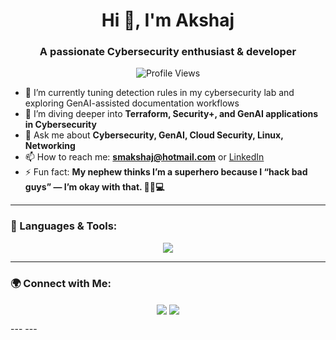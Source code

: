 <h1 align="center">Hi 👋, I'm Akshaj</h1>
<h3 align="center">A passionate Cybersecurity enthusiast & developer</h3>

<p align="center">
  <img src="https://komarev.com/ghpvc/?username=2smakshaj6&label=Profile%20Views&color=0e75b6&style=flat" alt="Profile Views" />
</p>

- 🔭 I’m currently tuning detection rules in my cybersecurity lab and exploring GenAI-assisted documentation workflows  
- 🌱 I’m diving deeper into **Terraform, Security+, and GenAI applications in Cybersecurity**  
- 💬 Ask me about **Cybersecurity, GenAI, Cloud Security, Linux, Networking**  
- 📫 How to reach me: **smakshaj@hotmail.com** or [LinkedIn](https://linkedin.com/in/akshajsm)  
- ⚡ Fun fact: **My nephew thinks I’m a superhero because I “hack bad guys” — I’m okay with that. 🦸‍♂️💻**

---

### 🚀 Languages & Tools:
<p align="center">
  <a href="#"><img src="https://skillicons.dev/icons?i=python,linux,docker,git,github,bash,raspberrypi&theme=light" /></a>
</p>

---

### 🌍 Connect with Me:
<p align="center">
  <a href="https://linkedin.com/in/akshajsm" target="_blank"><img align="center" src="https://img.shields.io/badge/-LinkedIn-blue?style=for-the-badge&logo=linkedin" /></a>
  <a href="mailto:smakshaj@hotmail.com" target="_blank"><img align="center" src="https://img.shields.io/badge/-Email-red?style=for-the-badge&logo=gmail" /></a>
</p>
---
<!--
### 📊 GitHub Stats:
<p align="center">
  <img width="48%" src="https://github-readme-stats.vercel.app/api?username=2smakshaj6&show_icons=true&theme=tokyonight" />
  <img width="48%" src="https://github-readme-streak-stats.herokuapp.com/?user=2smakshaj6&theme=tokyonight" />
</p>
-->
---
<!--
### 🌍 Connect with Me:
<p align="center">
  <a href="https://linkedin.com/in/akshajsm" target="_blank"><img align="center" src="https://img.shields.io/badge/-LinkedIn-blue?style=for-the-badge&logo=linkedin" /></a>
  <a href="mailto:akshajsh@buffalo.edu" target="_blank"><img align="center" src="https://img.shields.io/badge/-Email-red?style=for-the-badge&logo=gmail" /></a>
</p>
-->
